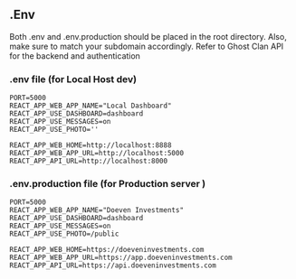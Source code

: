 ## .Env
Both .env and .env.production should be placed in the root directory. Also, make sure to match your subdomain accordingly. Refer to Ghost Clan API for the backend and authentication

### .env file (for Local Host dev)

    PORT=5000
    REACT_APP_WEB_APP_NAME="Local Dashboard"
    REACT_APP_USE_DASHBOARD=dashboard
    REACT_APP_USE_MESSAGES=on
    REACT_APP_USE_PHOTO=''

    REACT_APP_WEB_HOME=http://localhost:8888
    REACT_APP_WEB_APP_URL=http://localhost:5000
    REACT_APP_API_URL=http://localhost:8000

### .env.production file (for Production server )

    PORT=5000
    REACT_APP_WEB_APP_NAME="Doeven Investments"
    REACT_APP_USE_DASHBOARD=dashboard
    REACT_APP_USE_MESSAGES=on
    REACT_APP_USE_PHOTO=/public

    REACT_APP_WEB_HOME=https://doeveninvestments.com
    REACT_APP_WEB_APP_URL=https://app.doeveninvestments.com
    REACT_APP_API_URL=https://api.doeveninvestments.com